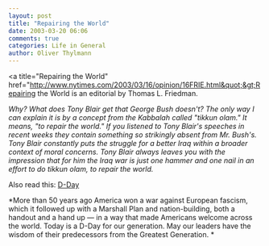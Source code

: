 ```yaml
---
layout: post
title: "Repairing the World"
date: 2003-03-20 06:06
comments: true
categories: Life in General
author: Oliver Thylmann
---
```



&lt;a title=&quot;Repairing the World&quot; href=&quot;http://www.nytimes.com/2003/03/16/opinion/16FRIE.html&quot;&gt;Repairing the World is an editorial by Thomas L. Friedman. 

*Why? What does Tony Blair get that George Bush doesn't? The only way I can explain it is by a concept from the Kabbalah called &quot;tikkun olam.&quot; It means, &quot;to repair the world.&quot; If you listened to Tony Blair's speeches in recent weeks they contain something so strikingly absent from Mr. Bush's. Tony Blair constantly puts the struggle for a better Iraq within a broader context of moral concerns. Tony Blair always leaves you with the impression that for him the Iraq war is just one hammer and one nail in an effort to do tikkun olam, to repair the world.*

Also read this: [D-Day](http://www.nytimes.com/2003/03/19/opinion/19FRIE.html)

*More than 50 years ago America won a war against European fascism, which it followed up with a Marshall Plan and nation-building, both a handout and a hand up — in a way that made Americans welcome across the world. Today is a D-Day for our generation. May our leaders have the wisdom of their predecessors from the Greatest Generation.  *


